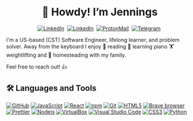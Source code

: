 <p>
  <h1 align="center">👋 Howdy! I’m Jennings</h1>
</p>

<!-- <p align="center">
  <a href="" target="_blank"><img alt="Portfolio" src="https://img.shields.io/badge/Portfolio-323330?style=for-the-badge&logo=brave&logoColor=white"></a>&nbsp;
  <a href="" target="_blank"><img alt="Resume" src="https://img.shields.io/badge/Resume-323330?style=for-the-badge&logo=read-the-docs&logoColor=white"></a>&nbsp;
</p> -->
<p align="center">
  <a href="https://www.linkedin.com/in/jennings-fairchild/" target="_blank"><img alt="LinkedIn" src="https://img.shields.io/badge/LinkedIn-323330?style=for-the-badge&logo=linkedin&logoColor=0077B5"></a>&nbsp;
  <a href="https://dev.to/jenningsf/" target="_blank"><img alt="LinkedIn" src="https://img.shields.io/badge/dev.to-323330?style=for-the-badge&logo=dev.to&logoColor=white"></a>&nbsp;
  <a href="mailto:jenningsf@protonmail.com" target="_blank"><img alt="ProtonMail" src="https://img.shields.io/badge/ProtonMail-323330?style=for-the-badge&logo=protonmail&logoColor=8B89CC"></a>&nbsp;
  <a href="https://t.me/jenningsf/" target="_blank"><img alt="Telegram" src="https://img.shields.io/badge/Telegram-323330?style=for-the-badge&logo=telegram&logoColor=26A5E4"></a>&nbsp;
</p>
<p>I'm a US-based (CST) Software Engineer, lifelong learner, and problem solver. Away from the keyboard I enjoy &#x1f4d6; reading &#x1f3b9;
				learning piano &#x1f3cb; weightlifting and &#x1f413; homesteading with my family.
<p>Feel free to reach out! 👍</p>

## 🛠️ Languages and Tools 

<p>
<a href="https://github.com/" target="_blank"> <img alt="GitHub" src="https://img.shields.io/badge/GitHub-181717?style=flat-square&logo=github&logoColor=white"/></a>
<a href="https://developer.mozilla.org/en-US/docs/Web/JavaScript" target="_blank"> <img alt="JavaScript" src="https://img.shields.io/badge/JavaScript-323330?style=flat-square&logo=javascript&logoColor=F7DF1E"/></a>
  <a href="[https://www.python.org/](https://react.dev/)" target="_blank"><img alt="React" src="https://img.shields.io/badge/React-343A40?style=flat-square&logo=React&logoColor=hex(61DAFB)"/></a>
<a href="https://www.npmjs.com/" target="_blank"><img alt="npm" src="https://img.shields.io/badge/NPM-CB3837?style=flat-square&logo=npm&logoColor=white"/></a>
<a href="https://git-scm.com/" target="_blank"> <img alt="Git" src="https://img.shields.io/badge/Git-F05032?style=flat-square&logo=git&logoColor=white"/></a>
<a href="https://developer.mozilla.org/en-US/docs/Web/HTML" target="_blank"> <img alt="HTML5" src="https://img.shields.io/badge/HTML5-E34F26?style=flat-square&logo=html5&logoColor=white"/></a>
<a href="https://brave.com/" target="_blank"><img alt="Brave browser" src="https://img.shields.io/badge/Brave_Browser-FB542B?style=flat-square&logo=brave&logoColor=white"/></a>
<a href="https://prettier.io/" target="_blank"><img alt="Prettier" src="https://img.shields.io/badge/Prettier-F7B93E?style=flat-square&logo=prettier&logoColor=white"/></a>
<!-- <a href="https://www.mongodb.com/" target="_blank"><img alt="MongoDB" src="https://img.shields.io/badge/MongoDB-13aa52?style=flat-square&logo=mongodb&logoColor=white"/></a> -->
<a href="https://nodejs.org/en/" target="_blank"><img alt="Nodejs" src="https://img.shields.io/badge/Nodejs-43853d?style=flat-square&logo=Node.js&logoColor=white"/></a>
<a href="https://www.virtualbox.org/" target="_blank"><img alt="VirtualBox" src="https://img.shields.io/badge/VirtualBox-183A61?style=flat-square&logo=virtualbox&logoColor=white"/></a>
<!-- <a href="https://www.cplusplus.com/" target="_blank"><img alt="C++" src="https://img.shields.io/badge/C%2B%2B-00599C?style=flat-square&logo=c%2B%2B&logoColor=white"/></a> -->
<a href="https://code.visualstudio.com/" target="_blank"><img alt="Visual Studio Code" src="https://img.shields.io/badge/Visual_Studio_Code-007ACC?style=flat-square&logo=visual-studio-code&logoColor=white"/></a>
<a href="https://developer.mozilla.org/en-US/docs/Web/CSS" target="_blank"> <img alt="CSS3" src="https://img.shields.io/badge/CSS3-1572B6?style=flat-square&logo=css3&logoColor=white"/></a>
<a href="https://www.python.org/" target="_blank"><img alt="Python" src="https://img.shields.io/badge/Python-3776AB?style=flat-square&logo=python&logoColor=white"/></a>


</p>
